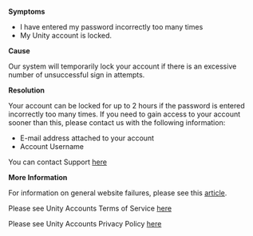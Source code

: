 

**Symptoms**


- I have entered my password incorrectly too many times
- My Unity account is locked.



**Cause**



Our system will temporarily lock your account if there is an excessive number of unsuccessful sign in attempts.



**Resolution**



Your account can be locked for up to 2 hours if the password is entered incorrectly too many times. If you need to gain access to your account sooner than this, please contact us with the following information:


- E-mail address attached to your account
- Account Username



You can contact Support [here](/hc/en-us/requests/new)



**More Information**



For information on general website failures, please see this [article](https://support.unity3d.com/hc/en-us/articles/211247943?flash_digest=a81dd242015f7bf918badfbab3bd7643f10b760d).



Please see Unity Accounts Terms of Service [here](http://unity3d.com/terms-of-service)



Please see Unity Accounts Privacy Policy [here](http://unity3d.com/privacy)






